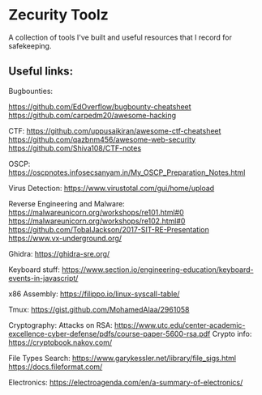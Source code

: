 # Zecurity Toolz

A collection of tools I've built and useful resources that I record for safekeeping.

## Useful links:

Bugbounties:

https://github.com/EdOverflow/bugbounty-cheatsheet
https://github.com/carpedm20/awesome-hacking

CTF:
https://github.com/uppusaikiran/awesome-ctf-cheatsheet
https://github.com/qazbnm456/awesome-web-security
https://github.com/Shiva108/CTF-notes

OSCP:
https://oscpnotes.infosecsanyam.in/My_OSCP_Preparation_Notes.html

Virus Detection:
https://www.virustotal.com/gui/home/upload

Reverse Engineering and Malware:
https://malwareunicorn.org/workshops/re101.html#0
https://malwareunicorn.org/workshops/re102.html#0
https://github.com/TobalJackson/2017-SIT-RE-Presentation
https://www.vx-underground.org/

Ghidra: 
https://ghidra-sre.org/

Keyboard stuff:
https://www.section.io/engineering-education/keyboard-events-in-javascript/

x86 Assembly:
https://filippo.io/linux-syscall-table/

Tmux: 
https://gist.github.com/MohamedAlaa/2961058

Cryptography:
Attacks on RSA: https://www.utc.edu/center-academic-excellence-cyber-defense/pdfs/course-paper-5600-rsa.pdf
Crypto info: https://cryptobook.nakov.com/

File Types Search:
https://www.garykessler.net/library/file_sigs.html
https://docs.fileformat.com/

Electronics:
https://electroagenda.com/en/a-summary-of-electronics/
